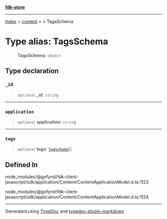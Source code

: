 [**fdk-store**](../../../README.md)
***

[Index](../../../API.md) > [content](../../README.md) > [<internal>](../README.md) > TagsSchema

# Type alias: TagsSchema

> **TagsSchema**: `object`

## Type declaration

### `_id`

> `optional` **\_id**: `string`

***

### `application`

> `optional` **application**: `string`

***

### `tags`

> `optional` **tags**: [`TagSchema`](type-alias.TagSchema.md)[]

## Defined In

node\_modules/@gofynd/fdk-client-javascript/sdk/application/Content/ContentApplicationModel.d.ts:1123

node\_modules/@gofynd/fdk-client-javascript/sdk/application/Content/ContentApplicationModel.d.ts:1124

***
Generated using [TypeDoc](https://typedoc.org/) and [typedoc-plugin-markdown](https://www.npmjs.com/package/typedoc-plugin-markdown)

